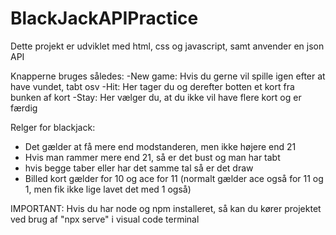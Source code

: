 # BlackJackAPIPractice
Dette projekt er udviklet med html, css og javascript, samt anvender en json API

Knapperne bruges således:
-New game: Hvis du gerne vil spille igen efter at have vundet, tabt osv
-Hit: Her tager du og derefter botten et kort fra bunken af kort
-Stay: Her vælger du, at du ikke vil have flere kort og er færdig

Relger for blackjack:
- Det gælder at få mere end modstanderen, men ikke højere end 21
- Hvis man rammer mere end 21, så er det bust og man har tabt
- hvis begge taber eller har det samme tal så er det draw
- Billed kort gælder for 10 og ace for 11 (normalt gælder ace også for 11 og 1, men fik ikke lige lavet det med 1 også)

IMPORTANT: Hvis du har node og npm installeret, så kan du kører projektet ved brug af "npx serve" i visual code terminal
